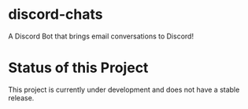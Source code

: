# discord-chats
A Discord Bot that brings email conversations to Discord!

# Status of this Project
This project is currently under development and does not have a stable release.
